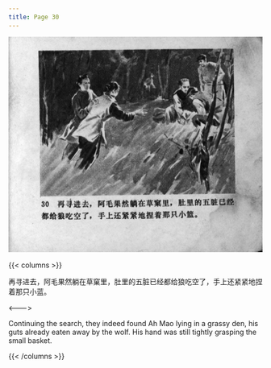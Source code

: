 ```yaml
---
title: Page 30
---
```


![zhufu panel](./../../images/zhufu/seifert0772_zf_0035_030.jpg)

{{< columns >}}

再寻进去，阿毛果然躺在草窠里，肚里的五脏已经都给狼吃空了，手上还紧紧地捏着那只小蓝。

<--->

Continuing the search, they indeed found Ah Mao lying in a grassy den, his guts already eaten away by the wolf. His hand was still tightly grasping the small basket.

{{< /columns >}}
